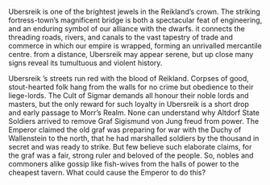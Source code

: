 Ubersreik is one of the brightest jewels in the Reikland’s crown. The striking fortress-town’s magnificent bridge is both a spectacular feat of engineering, and an enduring symbol of our alliance with the dwarfs. it connects the threading roads, rivers, and canals to the vast tapestry of trade and commerce in which our empire is wrapped, forming an unrivalled mercantile centre. from a distance, Ubersreik may appear serene, but up close many signs reveal its tumultuous and violent history. 

Ubersreik ’s streets run red with the blood of Reikland. Corpses of good, stout-hearted folk hang from the walls for no crime but obedience to their liege-lords. The Cult of Sigmar demands all honour their noble lords and masters, but the only reward for such loyalty in Ubersreik is a short drop and early passage to Morr’s Realm. None can understand why Altdorf State Soldiers arrived to remove Graf Sigismund von Jung freud from power. The Emperor claimed the old graf was preparing for war with the Duchy of Wallenstein to the north, that he had marshalled soldiers by the thousand in secret and was ready to strike. But few believe such elaborate claims, for the graf was a fair, strong ruler and beloved of the people. So, nobles and commoners alike gossip like fish-wives from the halls of power to the cheapest tavern. What could cause the Emperor to do this?


<div id="ubersreik-map" style="width: 95%; height: 900px;"></div>

<link rel="stylesheet" href="https://unpkg.com/leaflet/dist/leaflet.css" />
<script src="https://unpkg.com/leaflet/dist/leaflet.js"></script>
<script src="https://cdn.jsdelivr.net/npm/marked/marked.min.js"></script>

<script>
    
        var markers = [
        {
          "id": "ID_a97af8887919",
          "type": "default",
          "loc": [
            700,
            1278
          ],
          "link": "Marktplatz",
          "layer": "%5B%5BUbersreik.png%5D%5D",
          "mutable": true,
          "command": false,
          "percent": null,
          "description": null,
          "minZoom": null,
          "maxZoom": null,
          "tooltip": "hover"
        },
        {
          "id": "ID_999a8808f9ea",
          "type": "default",
          "loc": [
            664.6803743153546,
            1329.3637557067923
          ],
          "link": "The High Temple of Sigmar",
          "layer": "%5B%5BUbersreik.png%5D%5D",
          "mutable": true,
          "command": false,
          "percent": [
            247.05417165948373,
            -160.83003386080412
          ],
          "description": null,
          "minZoom": null,
          "maxZoom": null,
          "tooltip": "hover"
        },
        {
          "id": "ID_1b3a59e8b859",
          "type": "default",
          "loc": [
            625,
            1261
          ],
          "link": "The Physician's Guild",
          "layer": "%5B%5BUbersreik.png%5D%5D",
          "mutable": true,
          "command": false,
          "percent": null,
          "description": null,
          "minZoom": null,
          "maxZoom": null,
          "tooltip": "hover"
        },
        {
          "id": "ID_59ebc84b7ad9",
          "type": "default",
          "loc": [
            561,
            1312
          ],
          "link": "The Temple of Shallya",
          "layer": "%5B%5BUbersreik.png%5D%5D",
          "mutable": true,
          "command": false,
          "percent": null,
          "description": null,
          "minZoom": null,
          "maxZoom": null,
          "tooltip": "hover"
        },
        {
          "id": "ID_48facb993b3a",
          "type": "default",
          "loc": [
            568,
            1357
          ],
          "link": "The Temple of Verena",
          "layer": "%5B%5BUbersreik.png%5D%5D",
          "mutable": true,
          "command": false,
          "percent": null,
          "description": null,
          "minZoom": null,
          "maxZoom": null,
          "tooltip": "hover"
        },
        {
          "id": "ID_8b5b8bba5b78",
          "type": "default",
          "loc": [
            722,
            1439
          ],
          "link": "Town Hall",
          "layer": "%5B%5BUbersreik.png%5D%5D",
          "mutable": true,
          "command": false,
          "percent": null,
          "description": null,
          "minZoom": null,
          "maxZoom": null,
          "tooltip": "hover"
        },
        {
          "id": "ID_aacbc809b969",
          "type": "default",
          "loc": [
            709.4453125,
            1383.25
          ],
          "link": "Sprichstumpf",
          "layer": "%5B%5BUbersreik.png%5D%5D",
          "mutable": true,
          "command": false,
          "percent": null,
          "description": null,
          "minZoom": null,
          "maxZoom": null,
          "tooltip": "hover"
        },
        {
          "id": "ID_597afa7a1b19",
          "type": "default",
          "loc": [
            683.7722574073914,
            1465.832357399713
          ],
          "link": "Watchstation",
          "layer": "%5B%5BUbersreik.png%5D%5D",
          "mutable": true,
          "command": false,
          "percent": null,
          "description": null,
          "minZoom": null,
          "maxZoom": null,
          "tooltip": "hover"
        },
        {
          "id": "ID_0af9d99b1828",
          "type": "default",
          "loc": [
            1049.5,
            1377
          ],
          "link": "Ubersreik Bridge",
          "layer": "%5B%5BUbersreik.png%5D%5D",
          "mutable": true,
          "command": false,
          "percent": null,
          "description": null,
          "minZoom": null,
          "maxZoom": null,
          "tooltip": "hover"
        },
        {
          "id": "ID_293ba8db79a9",
          "type": "default",
          "loc": [
            817.3380992474566,
            1210.9203627819625
          ],
          "link": "Theatre Varieté",
          "layer": "%5B%5BUbersreik.png%5D%5D",
          "mutable": true,
          "command": false,
          "percent": null,
          "description": null,
          "minZoom": null,
          "maxZoom": null,
          "tooltip": "hover"
        },
        {
          "id": "ID_8adb0b9b8829",
          "type": "default",
          "loc": [
            1223,
            1372
          ],
          "link": "Bridge House Inn",
          "layer": "%5B%5BUbersreik.png%5D%5D",
          "mutable": true,
          "command": false,
          "percent": [
            254.97785843920144,
            -295.92438563327033
          ],
          "description": null,
          "minZoom": null,
          "maxZoom": null,
          "tooltip": "hover"
        },
        {
          "id": "ID_2a4b99fa5adb",
          "type": "default",
          "loc": [
            1429,
            1625
          ],
          "link": "Carpenter's Guild",
          "layer": "%5B%5BUbersreik.png%5D%5D",
          "mutable": true,
          "command": false,
          "percent": [
            301.99637023593465,
            -345.76937618147446
          ],
          "description": null,
          "minZoom": null,
          "maxZoom": null,
          "tooltip": "hover"
        },
        {
          "id": "ID_4959bb89093b",
          "type": "default",
          "loc": [
            1365,
            1843
          ],
          "link": "Cordelia's Apothecary",
          "layer": "%5B%5BUbersreik.png%5D%5D",
          "mutable": true,
          "command": false,
          "percent": [
            342.5103448275862,
            -330.2835538752363
          ],
          "description": null,
          "minZoom": null,
          "maxZoom": null,
          "tooltip": "hover"
        },
        {
          "id": "ID_191beb0b88fa",
          "type": "default",
          "loc": [
            1436,
            1470
          ],
          "link": "Locksmith’s Guild",
          "layer": "%5B%5BUbersreik.png%5D%5D",
          "mutable": true,
          "command": false,
          "percent": [
            273.19056261343013,
            -347.4631379962193
          ],
          "description": null,
          "minZoom": null,
          "maxZoom": null,
          "tooltip": "hover"
        },
        {
          "id": "ID_ab9bea3958f8",
          "type": "default",
          "loc": [
            1357,
            1689
          ],
          "link": "Metalworker's Guild",
          "layer": "%5B%5BUbersreik.png%5D%5D",
          "mutable": true,
          "command": false,
          "percent": [
            313.89038112522684,
            -328.3478260869565
          ],
          "description": null,
          "minZoom": null,
          "maxZoom": null,
          "tooltip": "hover"
        },
        {
          "id": "ID_fbaab8890a99",
          "type": "default",
          "loc": [
            1232,
            1557
          ],
          "link": "Satrioli's Sausage Shop",
          "layer": "%5B%5BUbersreik.png%5D%5D",
          "mutable": true,
          "command": false,
          "percent": [
            289.3589836660617,
            -298.10207939508507
          ],
          "description": null,
          "minZoom": null,
          "maxZoom": null,
          "tooltip": "hover"
        },
        {
          "id": "ID_3b5878bb0829",
          "type": "default",
          "loc": [
            1313,
            1734
          ],
          "link": "Artisan's Quarter",
          "layer": "%5B%5BUbersreik.png%5D%5D",
          "mutable": true,
          "command": false,
          "percent": [
            322.25335753176046,
            -317.70132325141776
          ],
          "description": null,
          "minZoom": null,
          "maxZoom": null,
          "tooltip": "hover"
        },
        {
          "id": "ID_49182ad8dbf8",
          "type": "default",
          "loc": [
            1564,
            1345
          ],
          "link": "Wandiene Rookery",
          "layer": "%5B%5BUbersreik.png%5D%5D",
          "mutable": true,
          "command": false,
          "percent": [
            249.9600725952813,
            -378.4347826086956
          ],
          "description": null,
          "minZoom": null,
          "maxZoom": null,
          "tooltip": "hover"
        },
        {
          "id": "ID_08d808dbf9f8",
          "type": "default",
          "loc": [
            1251,
            1804
          ],
          "link": "Wizard's Way",
          "layer": "%5B%5BUbersreik.png%5D%5D",
          "mutable": true,
          "command": false,
          "percent": [
            335.26243194192375,
            -302.69943289224955
          ],
          "description": null,
          "minZoom": null,
          "maxZoom": null,
          "tooltip": "hover"
        },
        {
          "id": "ID_18a958289b78",
          "type": "default",
          "loc": [
            1143,
            1843
          ],
          "link": "Worshipful Guild of Cutlers",
          "layer": "%5B%5BUbersreik.png%5D%5D",
          "mutable": true,
          "command": false,
          "percent": [
            342.5103448275862,
            -276.5671077504726
          ],
          "description": null,
          "minZoom": null,
          "maxZoom": null,
          "tooltip": "hover"
        },
        {
          "id": "ID_08d99af898ba",
          "type": "default",
          "loc": [
            1312,
            883.5
          ],
          "link": "Black Rock",
          "layer": "%5B%5BUbersreik.png%5D%5D",
          "mutable": true,
          "command": false,
          "percent": [
            164.19310344827585,
            -317.4593572778828
          ],
          "description": null,
          "minZoom": null,
          "maxZoom": null,
          "tooltip": "hover"
        },
        {
          "id": "ID_785a2aaadb78",
          "type": "default",
          "loc": [
            1280.5,
            792
          ],
          "link": "Black Rock Castle",
          "layer": "%5B%5BUbersreik.png%5D%5D",
          "mutable": true,
          "command": false,
          "percent": [
            147.18838475499092,
            -309.8374291115312
          ],
          "description": null,
          "minZoom": null,
          "maxZoom": null,
          "tooltip": "hover"
        },
        {
          "id": "ID_5b38a988895b",
          "type": "default",
          "loc": [
            1269.5,
            913.5
          ],
          "link": "Grauer Palast",
          "layer": "%5B%5BUbersreik.png%5D%5D",
          "mutable": true,
          "command": false,
          "percent": [
            169.76842105263157,
            -307.1758034026465
          ],
          "description": null,
          "minZoom": null,
          "maxZoom": null,
          "tooltip": "hover"
        },
        {
          "id": "ID_ca0b5849e8f9",
          "type": "default",
          "loc": [
            1286.4453125,
            878.75
          ],
          "link": "Saint Arnold's Chapel",
          "layer": "%5B%5BUbersreik.png%5D%5D",
          "mutable": true,
          "command": false,
          "percent": null,
          "description": null,
          "minZoom": null,
          "maxZoom": null,
          "tooltip": "hover"
        },
        {
          "id": "ID_f959aa28c939",
          "type": "default",
          "loc": [
            770,
            903.5
          ],
          "link": "Axe and Hammer",
          "layer": "%5B%5BUbersreik.png%5D%5D",
          "mutable": true,
          "command": false,
          "percent": [
            167.90998185117968,
            -186.31379962192815
          ],
          "description": null,
          "minZoom": null,
          "maxZoom": null,
          "tooltip": "hover"
        },
        {
          "id": "ID_0b8ad9c90bdb",
          "type": "default",
          "loc": [
            645.9420446139112,
            957.7761351171787
          ],
          "link": "Dawihafen",
          "layer": "%5B%5BUbersreik.png%5D%5D",
          "mutable": true,
          "command": false,
          "percent": [
            177.9968715716862,
            -156.2959956721751
          ],
          "description": null,
          "minZoom": null,
          "maxZoom": null,
          "tooltip": "hover"
        },
        {
          "id": "ID_b918a9a94a6b",
          "type": "default",
          "loc": [
            719.9453125,
            930.25
          ],
          "link": "Borgun’s Brewery",
          "layer": "%5B%5BUbersreik.png%5D%5D",
          "mutable": true,
          "command": false,
          "percent": null,
          "description": null,
          "minZoom": null,
          "maxZoom": null,
          "tooltip": "hover"
        },
        {
          "id": "ID_6bdb3aaa995b",
          "type": "default",
          "loc": [
            564.5,
            1025.5
          ],
          "link": "Harataken Hold",
          "layer": "%5B%5BUbersreik.png%5D%5D",
          "mutable": true,
          "command": false,
          "percent": [
            190.58294010889293,
            -136.5897920604915
          ],
          "description": null,
          "minZoom": null,
          "maxZoom": null,
          "tooltip": "hover"
        },
        {
          "id": "ID_79991bba68d8",
          "type": "default",
          "loc": [
            691,
            1076
          ],
          "link": "Nordwander and Son’s Expeditionary Supplies",
          "layer": "%5B%5BUbersreik.png%5D%5D",
          "mutable": true,
          "command": false,
          "percent": [
            199.96805807622505,
            -167.1984877126654
          ],
          "description": null,
          "minZoom": null,
          "maxZoom": null,
          "tooltip": "hover"
        },
        {
          "id": "ID_5a6b7958cb6b",
          "type": "default",
          "loc": [
            701,
            1554.9999693786935
          ],
          "link": "Merchant Quarter",
          "layer": "%5B%5BUbersreik.png%5D%5D",
          "mutable": true,
          "command": false,
          "percent": [
            288.9872901349877,
            -169.61814744801512
          ],
          "description": null,
          "minZoom": null,
          "maxZoom": null,
          "tooltip": "hover"
        },
        {
          "id": "ID_8a3b0a88b9ab",
          "type": "default",
          "loc": [
            626,
            1597.4985824487374
          ],
          "link": "Dog Pens",
          "layer": "%5B%5BUbersreik.png%5D%5D",
          "mutable": true,
          "command": false,
          "percent": [
            296.88539898865827,
            -151.47069943289225
          ],
          "description": null,
          "minZoom": null,
          "maxZoom": null,
          "tooltip": "hover"
        },
        {
          "id": "ID_59296b0979ca",
          "type": "default",
          "loc": [
            783,
            1500.0000306213065
          ],
          "link": "Exploding Pig",
          "layer": "%5B%5BUbersreik.png%5D%5D",
          "mutable": true,
          "command": false,
          "percent": [
            278.7658859085695,
            -189.4593572778828
          ],
          "description": null,
          "minZoom": null,
          "maxZoom": null,
          "tooltip": "hover"
        },
        {
          "id": "ID_489ad8bbe83a",
          "type": "default",
          "loc": [
            513,
            1562.0001224852251
          ],
          "link": "Furlisdottir’s Corn Exchange",
          "layer": "%5B%5BUbersreik.png%5D%5D",
          "mutable": true,
          "command": false,
          "percent": [
            290.28822602992204,
            -124.12854442344046
          ],
          "description": null,
          "minZoom": null,
          "maxZoom": null,
          "tooltip": "hover"
        },
        {
          "id": "ID_b9d8b809fa9b",
          "type": "default",
          "loc": [
            734.5,
            1504.999011010747
          ],
          "link": "Merchant's Guild",
          "layer": "%5B%5BUbersreik.png%5D%5D",
          "mutable": true,
          "command": false,
          "percent": [
            279.69491602087203,
            -177.72400756143668
          ],
          "description": null,
          "minZoom": null,
          "maxZoom": null,
          "tooltip": "hover"
        },
        {
          "id": "ID_b82ad88aead9",
          "type": "default",
          "loc": [
            478,
            1527.9998775147749
          ],
          "link": "Old Granary",
          "layer": "%5B%5BUbersreik.png%5D%5D",
          "mutable": true,
          "command": false,
          "percent": [
            283.9694872187168,
            -115.65973534971644
          ],
          "description": null,
          "minZoom": null,
          "maxZoom": null,
          "tooltip": "hover"
        },
        {
          "id": "ID_da58aafa18db",
          "type": "default",
          "loc": [
            816,
            1562.0001224852253
          ],
          "link": "Saint Bastian’s Hospital",
          "layer": "%5B%5BUbersreik.png%5D%5D",
          "mutable": true,
          "command": false,
          "percent": [
            290.2882260299221,
            -197.44423440453687
          ],
          "description": null,
          "minZoom": null,
          "maxZoom": null,
          "tooltip": "hover"
        },
        {
          "id": "ID_1b8a0b38e879",
          "type": "default",
          "loc": [
            670,
            1550.0011208544868
          ],
          "link": "Sister's bakery",
          "layer": "%5B%5BUbersreik.png%5D%5D",
          "mutable": true,
          "command": false,
          "percent": [
            288.0582845290371,
            -162.11720226843101
          ],
          "description": null,
          "minZoom": null,
          "maxZoom": null,
          "tooltip": "hover"
        },
        {
          "id": "ID_ab8a6888e8bb",
          "type": "default",
          "loc": [
            597,
            1650.000091863919
          ],
          "link": "Spirren-Hirsch and Gärtner",
          "layer": "%5B%5BUbersreik.png%5D%5D",
          "mutable": true,
          "command": false,
          "percent": [
            306.6424853119152,
            -144.45368620037806
          ],
          "description": null,
          "minZoom": null,
          "maxZoom": null,
          "tooltip": "hover"
        },
        {
          "id": "ID_3a7adb8b9b89",
          "type": "default",
          "loc": [
            606,
            1523.0000612426127
          ],
          "link": "Thulmannplatz",
          "layer": "%5B%5BUbersreik.png%5D%5D",
          "mutable": true,
          "command": false,
          "percent": [
            283.0403017626924,
            -146.63137996219282
          ],
          "description": null,
          "minZoom": null,
          "maxZoom": null,
          "tooltip": "hover"
        },
        {
          "id": "ID_c84b69fa59f8",
          "type": "default",
          "loc": [
            860,
            1652.0001531065316
          ],
          "link": "Unterdaumen Warehouses",
          "layer": "%5B%5BUbersreik.png%5D%5D",
          "mutable": true,
          "command": false,
          "percent": [
            307.01418453377283,
            -208.0907372400756
          ],
          "description": null,
          "minZoom": null,
          "maxZoom": null,
          "tooltip": "hover"
        },
        {
          "id": "ID_4ae97b58dbe9",
          "type": "default",
          "loc": [
            740,
            1592.000091863919
          ],
          "link": "Von Holzenauer’s Potion Shop",
          "layer": "%5B%5BUbersreik.png%5D%5D",
          "mutable": true,
          "command": false,
          "percent": [
            295.8635379434942,
            -179.05482041587902
          ],
          "description": null,
          "minZoom": null,
          "maxZoom": null,
          "tooltip": "hover"
        },
        {
          "id": "ID_7b5b0b7b1baa",
          "type": "default",
          "loc": [
            859.890625,
            1491.7531769605291
          ],
          "link": "Wahlund’s Rat Catchers",
          "layer": "%5B%5BUbersreik.png%5D%5D",
          "mutable": true,
          "command": false,
          "percent": null,
          "description": null,
          "minZoom": null,
          "maxZoom": null,
          "tooltip": "hover"
        },
        {
          "id": "ID_5b9b8a4a1829",
          "type": "default",
          "loc": [
            879,
            945.0000918639189
          ],
          "link": "Boatman's Guild",
          "layer": "%5B%5BUbersreik.png%5D%5D",
          "mutable": true,
          "command": false,
          "percent": [
            175.6225216095559,
            -212.6880907372401
          ],
          "description": null,
          "minZoom": null,
          "maxZoom": null,
          "tooltip": "hover"
        },
        {
          "id": "ID_c8ca2b99ca1a",
          "type": "default",
          "loc": [
            934,
            1152.0000306213065
          ],
          "link": "Crooked Hammer",
          "layer": "%5B%5BUbersreik.png%5D%5D",
          "mutable": true,
          "command": false,
          "percent": [
            214.09220169804317,
            -225.9962192816635
          ],
          "description": null,
          "minZoom": null,
          "maxZoom": null,
          "tooltip": "hover"
        },
        {
          "id": "ID_88d8c97bb949",
          "type": "default",
          "loc": [
            1021,
            1158.0004286982883
          ],
          "link": "Teubrücke",
          "layer": "%5B%5BUbersreik.png%5D%5D",
          "mutable": true,
          "command": false,
          "percent": [
            215.2073391991011,
            -247.04725897920605
          ],
          "description": null,
          "minZoom": null,
          "maxZoom": null,
          "tooltip": "hover"
        },
        {
          "id": "ID_f89aa9cb694b",
          "type": "default",
          "loc": [
            1153.890625,
            1332.7579232630064
          ],
          "link": "Customs House",
          "layer": "%5B%5BUbersreik.png%5D%5D",
          "mutable": true,
          "command": false,
          "percent": null,
          "description": null,
          "minZoom": null,
          "maxZoom": null,
          "tooltip": "hover"
        },
        {
          "id": "ID_58eb084a987a",
          "type": "default",
          "loc": [
            1159,
            1019.0000612426127
          ],
          "link": "Dockers’ Arm",
          "layer": "%5B%5BUbersreik.png%5D%5D",
          "mutable": true,
          "command": false,
          "percent": [
            189.3749660095164,
            -280.4385633270321
          ],
          "description": null,
          "minZoom": null,
          "maxZoom": null,
          "tooltip": "hover"
        },
        {
          "id": "ID_6b1bdab81a2a",
          "type": "default",
          "loc": [
            943,
            1555.9999693786935
          ],
          "link": "Grail Chapel",
          "layer": "%5B%5BUbersreik.png%5D%5D",
          "mutable": true,
          "command": false,
          "percent": [
            289.1731340551329,
            -228.17391304347825
          ],
          "description": null,
          "minZoom": null,
          "maxZoom": null,
          "tooltip": "hover"
        },
        {
          "id": "ID_da2b3b8928a9",
          "type": "default",
          "loc": [
            915,
            1021
          ],
          "link": "Red Moon Inn",
          "layer": "%5B%5BUbersreik.png%5D%5D",
          "mutable": true,
          "command": false,
          "percent": [
            189.74664246823957,
            -221.39886578449907
          ],
          "description": null,
          "minZoom": null,
          "maxZoom": null,
          "tooltip": "hover"
        },
        {
          "id": "ID_aac8c839793b",
          "type": "default",
          "loc": [
            814,
            853.0177909789631
          ],
          "link": "Guild of Boatbuilders",
          "layer": "%5B%5BUbersreik.png%5D%5D",
          "mutable": true,
          "command": false,
          "percent": [
            158.5281702291213,
            -196.96030245746692
          ],
          "description": null,
          "minZoom": null,
          "maxZoom": null,
          "tooltip": "hover"
        },
        {
          "id": "ID_fa8988abe80b",
          "type": "default",
          "loc": [
            1175,
            1177.0002755917567
          ],
          "link": "Hog Pit",
          "layer": "%5B%5BUbersreik.png%5D%5D",
          "mutable": true,
          "command": false,
          "percent": [
            218.73834522794172,
            -284.3100189035917
          ],
          "description": null,
          "minZoom": null,
          "maxZoom": null,
          "tooltip": "hover"
        },
        {
          "id": "ID_88a83bdba97b",
          "type": "default",
          "loc": [
            1088,
            997.9999387573874
          ],
          "link": "Kat House",
          "layer": "%5B%5BUbersreik.png%5D%5D",
          "mutable": true,
          "command": false,
          "percent": [
            185.47222092333297,
            -263.25897920604916
          ],
          "description": null,
          "minZoom": null,
          "maxZoom": null,
          "tooltip": "hover"
        },
        {
          "id": "ID_996a2b7b6baa",
          "type": "default",
          "loc": [
            1155,
            1422.000183727838
          ],
          "link": "Rugger’s Boarding House",
          "layer": "%5B%5BUbersreik.png%5D%5D",
          "mutable": true,
          "command": false,
          "percent": [
            264.2700885911626,
            -279.4706994328923
          ],
          "description": null,
          "minZoom": null,
          "maxZoom": null,
          "tooltip": "hover"
        },
        {
          "id": "ID_9b79d97bb919",
          "type": "default",
          "loc": [
            1225,
            1271.0000306213065
          ],
          "link": "Strohmann Markt",
          "layer": "%5B%5BUbersreik.png%5D%5D",
          "mutable": true,
          "command": false,
          "percent": [
            236.20762819532084,
            -296.4083175803403
          ],
          "description": null,
          "minZoom": null,
          "maxZoom": null,
          "tooltip": "hover"
        },
        {
          "id": "ID_5bca0afb79b8",
          "type": "default",
          "loc": [
            1416,
            1181.0015687299824
          ],
          "link": "The Precinct",
          "layer": "%5B%5BUbersreik.png%5D%5D",
          "mutable": true,
          "command": false,
          "percent": [
            219.48196123039963,
            -342.6238185255198
          ],
          "description": null,
          "minZoom": null,
          "maxZoom": null,
          "tooltip": "hover"
        },
        {
          "id": "ID_cb59e92b29d8",
          "type": "default",
          "loc": [
            1354,
            1222.9974508137786
          ],
          "link": "Chapel of Ulric",
          "layer": "%5B%5BUbersreik.png%5D%5D",
          "mutable": true,
          "command": false,
          "percent": [
            227.2866405868075,
            -327.6219281663516
          ],
          "description": null,
          "minZoom": null,
          "maxZoom": null,
          "tooltip": "hover"
        },
        {
          "id": "ID_09f998f9bb8b",
          "type": "default",
          "loc": [
            1464,
            1275.999019543761
          ],
          "link": "Magnus’s Tower",
          "layer": "%5B%5BUbersreik.png%5D%5D",
          "mutable": true,
          "command": false,
          "percent": [
            237.13665989343218,
            -354.23818525519846
          ],
          "description": null,
          "minZoom": null,
          "maxZoom": null,
          "tooltip": "hover"
        },
        {
          "id": "ID_3a9bd95a6999",
          "type": "default",
          "loc": [
            1360,
            1308
          ],
          "link": "Reiniger’s Outfitters",
          "layer": "%5B%5BUbersreik.png%5D%5D",
          "mutable": true,
          "command": false,
          "percent": [
            243.08384754990925,
            -329.07372400756145
          ],
          "description": null,
          "minZoom": null,
          "maxZoom": null,
          "tooltip": "hover"
        },
        {
          "id": "ID_0aeabad8290b",
          "type": "default",
          "loc": [
            1404,
            1114.9992156350088
          ],
          "link": "Mess and Bucket",
          "layer": "%5B%5BUbersreik.png%5D%5D",
          "mutable": true,
          "command": false,
          "percent": [
            207.2158251924227,
            -339.7202268431002
          ],
          "description": null,
          "minZoom": null,
          "maxZoom": null,
          "tooltip": "hover"
        },
        {
          "id": "ID_9b996a7b7928",
          "type": "default",
          "loc": [
            1466.890625,
            1350.2706059219558
          ],
          "link": "North Temple of Sigmar",
          "layer": "%5B%5BUbersreik.png%5D%5D",
          "mutable": true,
          "command": false,
          "percent": null,
          "description": null,
          "minZoom": null,
          "maxZoom": null,
          "tooltip": "hover"
        },
        {
          "id": "ID_4828491bdb29",
          "type": "default",
          "loc": [
            1312,
            1154.9998039087523
          ],
          "link": "Ubersreik 3rd Barracks",
          "layer": "%5B%5BUbersreik.png%5D%5D",
          "mutable": true,
          "command": false,
          "percent": [
            214.64969132532892,
            -317.4593572778828
          ],
          "description": null,
          "minZoom": null,
          "maxZoom": null,
          "tooltip": "hover"
        },
        {
          "id": "ID_8809caa8fa2b",
          "type": "default",
          "loc": [
            1441,
            1076
          ],
          "link": "Watch Barracks",
          "layer": "%5B%5BUbersreik.png%5D%5D",
          "mutable": true,
          "command": false,
          "percent": [
            199.96805807622505,
            -348.67296786389414
          ],
          "description": null,
          "minZoom": null,
          "maxZoom": null,
          "tooltip": "hover"
        },
        {
          "id": "ID_6ad8fbf9a81b",
          "type": "default",
          "loc": [
            710,
            1790.9999011010748
          ],
          "link": "Morgenseite",
          "layer": "%5B%5BUbersreik.png%5D%5D",
          "mutable": true,
          "command": false,
          "percent": [
            332.8464426002723,
            -171.79584120982986
          ],
          "description": null,
          "minZoom": null,
          "maxZoom": null,
          "tooltip": "hover"
        },
        {
          "id": "ID_7b9a3ab85a09",
          "type": "default",
          "loc": [
            789.1311678041869,
            1840.5990446713843
          ],
          "link": "Aschaffenberg Manor",
          "layer": "%5B%5BUbersreik.png%5D%5D",
          "mutable": true,
          "command": false,
          "percent": [
            342.06414187722277,
            -190.94289126452915
          ],
          "description": null,
          "minZoom": null,
          "maxZoom": null,
          "tooltip": "hover"
        },
        {
          "id": "ID_2979db4aca9a",
          "type": "default",
          "loc": [
            646.2955980045044,
            1899.2890007526685
          ],
          "link": "Brauninger House",
          "layer": "%5B%5BUbersreik.png%5D%5D",
          "mutable": true,
          "command": false,
          "percent": [
            352.9713133885177,
            -156.3815435625266
          ],
          "description": null,
          "minZoom": null,
          "maxZoom": null,
          "tooltip": "hover"
        },
        {
          "id": "ID_bbaa0b5a1b9a",
          "type": "default",
          "loc": [
            756.6042558696058,
            1923.330351584608
          ],
          "link": "Bruner Palace",
          "layer": "%5B%5BUbersreik.png%5D%5D",
          "mutable": true,
          "command": false,
          "percent": [
            357.4392522727112,
            -183.07248535219196
          ],
          "description": null,
          "minZoom": null,
          "maxZoom": null,
          "tooltip": "hover"
        },
        {
          "id": "ID_69cbb86959d9",
          "type": "default",
          "loc": [
            803.2733034279179,
            1718.2694316619097
          ],
          "link": "Emperor’s Rest Hostel",
          "layer": "%5B%5BUbersreik.png%5D%5D",
          "mutable": true,
          "command": false,
          "percent": [
            319.3299270456979,
            -194.36480687858884
          ],
          "description": null,
          "minZoom": null,
          "maxZoom": null,
          "tooltip": "hover"
        },
        {
          "id": "ID_fabb6ab889e9",
          "type": "default",
          "loc": [
            619.4255403194156,
            1846.2558056780754
          ],
          "link": "Karstadt Estate",
          "layer": "%5B%5BUbersreik.png%5D%5D",
          "mutable": true,
          "command": false,
          "percent": [
            343.1154165180307,
            -149.87990389581324
          ],
          "description": null,
          "minZoom": null,
          "maxZoom": null,
          "tooltip": "hover"
        },
        {
          "id": "ID_8baa5a8b8b8a",
          "type": "default",
          "loc": [
            703.4939074764225,
            1679.467092736175
          ],
          "link": "Luigi & Salvatore",
          "layer": "%5B%5BUbersreik.png%5D%5D",
          "mutable": true,
          "command": false,
          "percent": null,
          "description": null,
          "minZoom": null,
          "maxZoom": null,
          "tooltip": "hover"
        },
        {
          "id": "ID_5a68f8c98bc9",
          "type": "default",
          "loc": [
            542.3509011700819,
            1717.5621383951213
          ],
          "link": "Wings of the Pegasus",
          "layer": "%5B%5BUbersreik.png%5D%5D",
          "mutable": true,
          "command": false,
          "percent": [
            319.19848089230567,
            -131.23046379918807
          ],
          "description": null,
          "minZoom": null,
          "maxZoom": null,
          "tooltip": "hover"
        },
        {
          "id": "ID_9a1ab9f8ab3b",
          "type": "default",
          "loc": [
            767.210857587404,
            1649.680027265414
          ],
          "link": "Madame Beaumarteau’s",
          "layer": "%5B%5BUbersreik.png%5D%5D",
          "mutable": true,
          "command": false,
          "percent": [
            306.5830032522294,
            -185.6389220627367
          ],
          "description": null,
          "minZoom": null,
          "maxZoom": null,
          "tooltip": "hover"
        },
        {
          "id": "ID_8b396b8aca88",
          "type": "default",
          "loc": [
            651.2453454728102,
            1722.5120257276285
          ],
          "link": "Auld Odenhaus Pantera",
          "layer": "%5B%5BUbersreik.png%5D%5D",
          "mutable": true,
          "command": false,
          "percent": [
            320.11838735845583,
            -157.57921402744745
          ],
          "description": null,
          "minZoom": null,
          "maxZoom": null,
          "tooltip": "hover"
        },
        {
          "id": "ID_29c86a690b28",
          "type": "default",
          "loc": [
            1678.671498536864,
            1781.9095181723974
          ],
          "link": "Fleshmarket",
          "layer": "%5B%5BUbersreik.png%5D%5D",
          "mutable": true,
          "command": false,
          "percent": [
            331.157050201186,
            -406.181383388882
          ],
          "description": null,
          "minZoom": null,
          "maxZoom": null,
          "tooltip": "hover"
        },
        {
          "id": "ID_ab6a0a898a9b",
          "type": "default",
          "loc": [
            1513.2085117392119,
            179.60598158597827
          ],
          "link": "Morr’s Field",
          "layer": "%5B%5BUbersreik.png%5D%5D",
          "mutable": true,
          "command": false,
          "percent": [
            33.37867969946311,
            -366.144970704384
          ],
          "description": null,
          "minZoom": null,
          "maxZoom": null,
          "tooltip": "hover"
        },
        {
          "id": "ID_c918cbf87b89",
          "type": "default",
          "loc": [
            284.2569260369921,
            1482.0959565611029
          ],
          "link": "The Tin Spur",
          "layer": "%5B%5BUbersreik.png%5D%5D",
          "mutable": true,
          "command": false,
          "percent": [
            275.43852259865145,
            -68.78050384259923
          ],
          "description": null,
          "minZoom": null,
          "maxZoom": null,
          "tooltip": "hover"
        },
        {
          "id": "ID_2bbbb9a9796a",
          "type": "default",
          "loc": [
            435,
            1415.0004050140742
          ],
          "link": "Beyond the Walls",
          "layer": "%5B%5BUbersreik.png%5D%5D",
          "mutable": true,
          "command": false,
          "percent": [
            262.96922227484794,
            -105.25519848771266
          ],
          "description": null,
          "minZoom": null,
          "maxZoom": null,
          "tooltip": "hover"
        },
        {
          "id": "ID_49daeae9cab9",
          "type": "default",
          "loc": [
            1570,
            1061.0010125351855
          ],
          "link": "Beyond the Walls",
          "layer": "%5B%5BUbersreik.png%5D%5D",
          "mutable": true,
          "command": false,
          "percent": [
            197.18058744755535,
            -379.88657844990547
          ],
          "description": null,
          "minZoom": null,
          "maxZoom": null,
          "tooltip": "hover"
        },
        {
          "id": "ID_49cb5809ca18",
          "type": "default",
          "loc": [
            1517,
            1693.001113788704
          ],
          "link": "Beyond the Walls",
          "layer": "%5B%5BUbersreik.png%5D%5D",
          "mutable": true,
          "command": false,
          "percent": [
            314.6339637966666,
            -367.062381852552
          ],
          "description": null,
          "minZoom": null,
          "maxZoom": null,
          "tooltip": "hover"
        }
      ];

        var map = L.map('ubersreik-map', {
            crs: L.CRS.Simple,
            minZoom: -1.5,  
            maxZoom: 18,  
            zoomDelta: 0.5,
            zoomSnap: 0.5
        });

        
        
        var imageUrl = "Ubersreik.png";  
        var imageBounds = [[0, 0], [2015.24, 2623.8]]; 
        
        L.imageOverlay(imageUrl, imageBounds).addTo(map);

        
        map.setView([1007.62, 1311.9], -1); 

        
        map.fitBounds(imageBounds);

        
        function loadMarkdownContent(marker, fileName) {
            fetch(fileName)
                .then(response => response.text())
                .then(markdownContent => {
                    marker.getPopup().setContent("<b>" + marker.options.link + "</b><br>" + marked(markdownContent));
                })
                .catch(error => console.error('Error loading Markdown file:', error));
        }

        markers.forEach(function(markerData) {
            var marker = L.marker([markerData.loc[0], markerData.loc[1]]).addTo(map)
                .bindPopup("<b>" + markerData.link + "</b>")
                .bindTooltip(markerData.tooltip); 

            marker.on('popupopen', function (e) {
                var fileName = markerData.link.replace(/ /g, '_') + '.md'; 
                loadMarkdownContent(marker, fileName);
            });
        });

        L.control.scale({ metric: true, imperial: true }).addTo(map);
</script>

